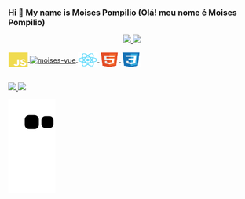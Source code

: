 ### Hi 👋 My name is Moises Pompilio (Olá! meu nome é Moises Pompilio)


<div align="center">
  <a href="https://github.com/moisesPompilio">
  <img height="180em" src="https://github-readme-stats.vercel.app/api?username=moisespompilio&show_icons=true&theme=dracula&include_all_commits=true&count_private=true"/>
  <img height="180em" src="https://github-readme-stats.vercel.app/api/top-langs/?username=moisespompilio&layout=compact&langs_count=7&theme=dracula"/>
</div>

<div style="display: inline_block"><br>
  <img align="center" alt="moises-Js" height="30" width="40" src="https://raw.githubusercontent.com/devicons/devicon/master/icons/javascript/javascript-plain.svg">
  <img align="center" alt="moises-vue" height="30" width="40" src="https://avatars.githubusercontent.com/u/6128107?s=280&v=4">
  <img align="center" alt="moises-React" height="30" width="40" src="https://raw.githubusercontent.com/devicons/devicon/master/icons/react/react-original.svg">
  <img align="center" alt="moises-HTML" height="30" width="40" src="https://raw.githubusercontent.com/devicons/devicon/master/icons/html5/html5-original.svg">
  <img align="center" alt="moises-CSS" height="30" width="40" src="https://raw.githubusercontent.com/devicons/devicon/master/icons/css3/css3-original.svg">
</div>
 <br />
<div> 
  
  <btn href = "mailto:moisesalexandrep.c@gmail.com"><img src="https://img.shields.io/badge/-Gmail-%23333?style=for-the-badge&logo=gmail&logoColor=white" target="_blank"></btn>
  <btn href="https://www.linkedin.com/in/moises-pompilio-173bb021b" target="_blank"><img src="https://img.shields.io/badge/-LinkedIn-%230077B5?style=for-the-badge&logo=linkedin&logoColor=white" target="_blank"></btn> 
 
  ![Snake animation](https://github.com/moisespompilio/moisespompilio/blob/output/github-contribution-grid-snake.svg)
 
</div>
